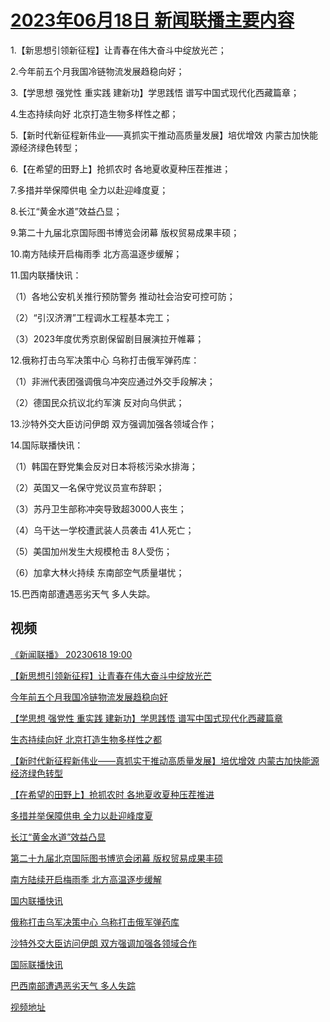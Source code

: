 # [2023年06月18日 新闻联播主要内容](https://tv.cctv.com/lm/xwlb/day/20230618.shtml)

1.【新思想引领新征程】让青春在伟大奋斗中绽放光芒；

2.今年前五个月我国冷链物流发展趋稳向好；

3.【学思想 强党性 重实践 建新功】学思践悟 谱写中国式现代化西藏篇章；

4.生态持续向好 北京打造生物多样性之都；

5.【新时代新征程新伟业——真抓实干推动高质量发展】培优增效 内蒙古加快能源经济绿色转型；

6.【在希望的田野上】抢抓农时 各地夏收夏种压茬推进；

7.多措并举保障供电 全力以赴迎峰度夏；

8.长江“黄金水道”效益凸显；

9.第二十九届北京国际图书博览会闭幕 版权贸易成果丰硕；

10.南方陆续开启梅雨季 北方高温逐步缓解；

11.国内联播快讯：

（1）各地公安机关推行预防警务 推动社会治安可控可防；

（2）“引汉济渭”工程调水工程基本完工；

（3）2023年度优秀京剧保留剧目展演拉开帷幕；

12.俄称打击乌军决策中心 乌称打击俄军弹药库：

（1）非洲代表团强调俄乌冲突应通过外交手段解决；

（2）德国民众抗议北约军演 反对向乌供武；

13.沙特外交大臣访问伊朗 双方强调加强各领域合作；

14.国际联播快讯：

（1）韩国在野党集会反对日本将核污染水排海；

（2）英国又一名保守党议员宣布辞职；

（3）苏丹卫生部称冲突导致超3000人丧生；

（4）乌干达一学校遭武装人员袭击 41人死亡；

（5）美国加州发生大规模枪击 8人受伤；

（6）加拿大林火持续 东南部空气质量堪忧；

15.巴西南部遭遇恶劣天气 多人失踪。

## 视频

[《新闻联播》 20230618 19:00](https://tv.cctv.com/2023/06/18/VIDEXuUDXhrNCBJXAuBdgyKW230618.shtml)

[【新思想引领新征程】让青春在伟大奋斗中绽放光芒](https://tv.cctv.com/2023/06/18/VIDEEsVQl3VfSdgauRwHll41230618.shtml)

[今年前五个月我国冷链物流发展趋稳向好](https://tv.cctv.com/2023/06/18/VIDEWLtoNYLwXMtnoMRSGbLf230618.shtml)

[【学思想 强党性 重实践 建新功】学思践悟 谱写中国式现代化西藏篇章](https://tv.cctv.com/2023/06/18/VIDEWZXkV1Bp76Uva34YSthP230618.shtml)

[生态持续向好 北京打造生物多样性之都](https://tv.cctv.com/2023/06/18/VIDEekmUDTiT3ZETJg6w2BFL230618.shtml)

[【新时代新征程新伟业——真抓实干推动高质量发展】培优增效 内蒙古加快能源经济绿色转型](https://tv.cctv.com/2023/06/18/VIDEJAOX8uKmV9IOdpoRPFUN230618.shtml)

[【在希望的田野上】抢抓农时 各地夏收夏种压茬推进](https://tv.cctv.com/2023/06/18/VIDEE2YJpkIn5Uv5I9IttbzI230618.shtml)

[多措并举保障供电 全力以赴迎峰度夏](https://tv.cctv.com/2023/06/18/VIDEKrdTMSw32fkBbr8jW4Gf230618.shtml)

[长江“黄金水道”效益凸显](https://tv.cctv.com/2023/06/18/VIDEpUV50YgRHSHxvZYZivs5230618.shtml)

[第二十九届北京国际图书博览会闭幕 版权贸易成果丰硕](https://tv.cctv.com/2023/06/18/VIDEnvKAEg1oyOK8qPAxP5v9230618.shtml)

[南方陆续开启梅雨季 北方高温逐步缓解](https://tv.cctv.com/2023/06/18/VIDEVEEDFJhXsY54JxZzAyDy230618.shtml)

[国内联播快讯](https://tv.cctv.com/2023/06/18/VIDE7TIXAXTyZeofoQe087Pa230618.shtml)

[俄称打击乌军决策中心 乌称打击俄军弹药库](https://tv.cctv.com/2023/06/18/VIDEQkqkkCUh7KfaLCoV7wLL230618.shtml)

[沙特外交大臣访问伊朗 双方强调加强各领域合作](https://tv.cctv.com/2023/06/18/VIDEdKu7DLuwPuRPkm03iain230618.shtml)

[国际联播快讯](https://tv.cctv.com/2023/06/18/VIDEo3IYjBQeTVmiN6jCE8PQ230618.shtml)

[巴西南部遭遇恶劣天气 多人失踪](https://tv.cctv.com/2023/06/18/VIDErtXi4OoR30k4p0Rao5Hl230618.shtml)

[视频地址](https://tv.cctv.com/lm/xwlb/day/20230618.shtml) 

